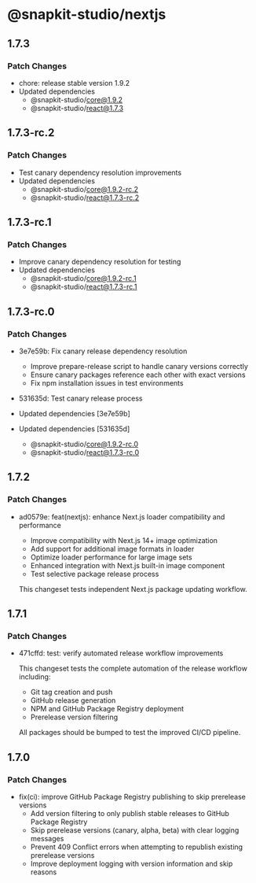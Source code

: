 # @snapkit-studio/nextjs

## 1.7.3

### Patch Changes

- chore: release stable version 1.9.2
- Updated dependencies
  - @snapkit-studio/core@1.9.2
  - @snapkit-studio/react@1.7.3

## 1.7.3-rc.2

### Patch Changes

- Test canary dependency resolution improvements
- Updated dependencies
  - @snapkit-studio/core@1.9.2-rc.2
  - @snapkit-studio/react@1.7.3-rc.2

## 1.7.3-rc.1

### Patch Changes

- Improve canary dependency resolution for testing
- Updated dependencies
  - @snapkit-studio/core@1.9.2-rc.1
  - @snapkit-studio/react@1.7.3-rc.1

## 1.7.3-rc.0

### Patch Changes

- 3e7e59b: Fix canary release dependency resolution
  - Improve prepare-release script to handle canary versions correctly
  - Ensure canary packages reference each other with exact versions
  - Fix npm installation issues in test environments

- 531635d: Test canary release process
- Updated dependencies [3e7e59b]
- Updated dependencies [531635d]
  - @snapkit-studio/core@1.9.2-rc.0
  - @snapkit-studio/react@1.7.3-rc.0

## 1.7.2

### Patch Changes

- ad0579e: feat(nextjs): enhance Next.js loader compatibility and performance
  - Improve compatibility with Next.js 14+ image optimization
  - Add support for additional image formats in loader
  - Optimize loader performance for large image sets
  - Enhanced integration with Next.js built-in image component
  - Test selective package release process

  This changeset tests independent Next.js package updating workflow.

## 1.7.1

### Patch Changes

- 471cffd: test: verify automated release workflow improvements

  This changeset tests the complete automation of the release workflow including:
  - Git tag creation and push
  - GitHub release generation
  - NPM and GitHub Package Registry deployment
  - Prerelease version filtering

  All packages should be bumped to test the improved CI/CD pipeline.

## 1.7.0

### Patch Changes

- fix(ci): improve GitHub Package Registry publishing to skip prerelease versions
  - Add version filtering to only publish stable releases to GitHub Package Registry
  - Skip prerelease versions (canary, alpha, beta) with clear logging messages
  - Prevent 409 Conflict errors when attempting to republish existing prerelease versions
  - Improve deployment logging with version information and skip reasons
